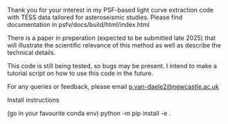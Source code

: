 Thank you for your interest in my PSF-based light curve extraction code with TESS data tailored for asteroseismic studies. 
Please find documentation in psfv/docs/build/html/index.html
    
There is a paper in preperation (expected to be submitted late 2025) that will illustrate the scientific relevance of this method as well as describe the technical details. 

This code is still being tested, so bugs may be present. I intend to make a tutorial script on how to use this code in the future.

For any queries or feedback, please email p.van-daele2@newcastle.ac.uk


Install instructions

(go in your favourite conda env)
python -m pip install -e .

